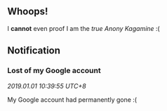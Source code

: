 ## Whoops!

I **cannot** even proof I am the _true_ _Anony Kagamine_ :(

## Notification

### Lost of my Google account
_2019.01.01 10:39:55 UTC+8_

My Google account had permanently gone :(
